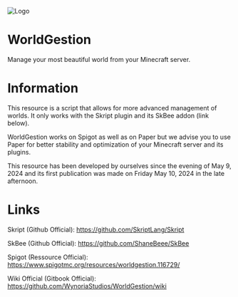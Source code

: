 ![Logo](https://github.com/WynoriaStudios/WorldGestion/assets/168580858/f635f4e3-08b1-4367-abfe-e4ee76b7e66b)


# WorldGestion
Manage your most beautiful world from your Minecraft server.

# Information

This resource is a script that allows for more advanced management of worlds. It only works with the Skript plugin and its SkBee addon (link below).

WorldGestion works on Spigot as well as on Paper but we advise you to use Paper for better stability and optimization of your Minecraft server and its plugins.

This resource has been developed by ourselves since the evening of May 9, 2024 and its first publication was made on Friday May 10, 2024 in the late afternoon.

# Links

Skript (Github Official): https://github.com/SkriptLang/Skript

SkBee (Github Official): https://github.com/ShaneBeee/SkBee

Spigot (Ressource Official): https://www.spigotmc.org/resources/worldgestion.116729/

Wiki Official (Gitbook Official): https://github.com/WynoriaStudios/WorldGestion/wiki
